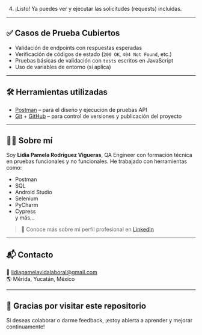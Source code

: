 4. ¡Listo! Ya puedes ver y ejecutar las solicitudes (requests) incluidas.

---

## ✅ Casos de Prueba Cubiertos

- Validación de endpoints con respuestas esperadas
- Verificación de códigos de estado (`200 OK`, `404 Not Found`, etc.)
- Pruebas básicas de validación con `tests` escritos en JavaScript
- Uso de variables de entorno (si aplica)

---

## 🛠 Herramientas utilizadas

- [Postman](https://www.postman.com/) – para el diseño y ejecución de pruebas API
- [Git](https://git-scm.com/) + [GitHub](https://github.com/) – para control de versiones y publicación del proyecto

---

## 👩‍💻 Sobre mí

Soy **Lidia Pamela Rodríguez Vigueras**, QA Engineer con formación técnica en pruebas funcionales y no funcionales. He trabajado con herramientas como:

- Postman
- SQL
- Android Studio
- Selenium
- PyCharm
- Cypress  
y más…

> 💼 Conoce más sobre mi perfil profesional en [LinkedIn](https://www.linkedin.com/in/lidiapamelarodriguezvigueras/)

---

## 📬 Contacto

📧 lidiapamelavidalaboral@gmail.com  
🌎 Mérida, Yucatán, México

---

## 🌟 Gracias por visitar este repositorio

Si deseas colaborar o darme feedback, ¡estoy abierta a aprender y mejorar continuamente!

